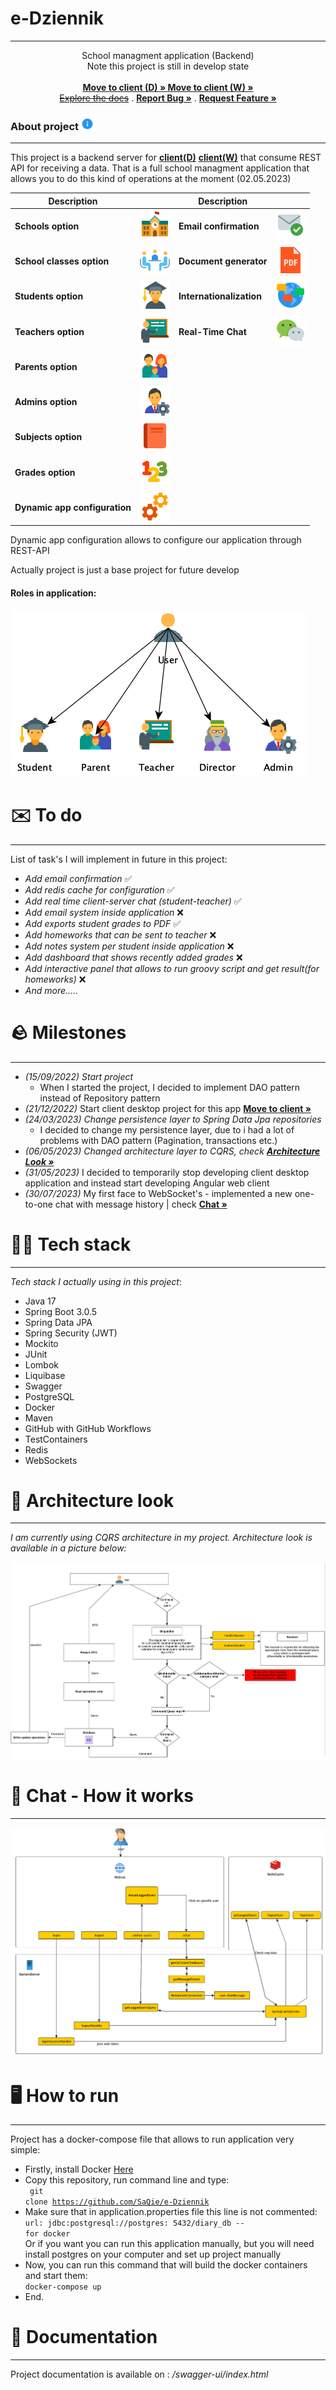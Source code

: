 # e-Dziennik

_____________


<p align="center">
    School managment application (Backend)
    <br/>
    Note this project is still in develop state
    <br/>
    <br/>
    <a href="https://github.com/SaQie/e-Dziennik-desktop"><strong>Move to client (D) » </strong></a>     <a href="https://github.com/SaQie/"><strong>Move to client (W) »</strong></a>
    <br/>
    <a href="https://github.com/SaQie/e-Dziennik/issues"><strike>Explore the docs</strike></a>
    .
    <a href="https://github.com/SaQie/e-Dziennik/issues"><strong>Report Bug »</strong></a>
    .
    <a href="https://github.com/SaQie/e-Dziennik/issues"><strong>Request Feature » </strong></a>
  </p>


<div>
    <h3>About project <img src="images/Info.png" width="20"></h3>
</div>

_____________

<div>
    This project is a backend server for <a href="https://github.com/SaQie/e-Dziennik-desktop"><b>client(D)</b></a> <a href="https://github.com/SaQie/"><b>client(W)</b></a> that consume REST API for receiving a data. That is a full school managment application that allows you to do this kind of operations at the moment (02.05.2023)

</div>

| Description                   |                                            | Description              |                                       |
|-------------------------------|--------------------------------------------|--------------------------|---------------------------------------|
| **Schools option**            | ![#00d1a0](images/School_Building.png)     | **Email confirmation**   | ![#00d1a0](images/Received.png)       |
| **School classes option**     | ![#00d1a0](images/Meeting_Room.png)        | **Document generator**   | ![#00d1a0](images/PDF.png)            |
| **Students option**           | ![#00d1a0](images/Student_Male.png)        | **Internationalization** | ![#00d1a0](images/Language_Skill.png) |
| **Teachers option**           | ![#00d1a0](images/Teacher.png)             | **Real-Time Chat**       | ![#00d1a0](images/WeChat.png)         |
| **Parents option**            | ![#00d1a0](images/Family.png)              |                          |                                       |
| **Admins option**             | ![#00d1a0](images/Admin_Settings_Male.png) |                          |                                       |
| **Subjects option**           | ![#00d1a0](images/Read.png)                |                          |                                       |
| **Grades option**             | ![#00d1a0](images/Numbers.png)             |                          |                                       |
| **Dynamic app configuration** | ![#FC0000](images/Services.png)            |                          |                                       |

<div>Dynamic app configuration allows to configure our application through REST-API</div>

Actually project is just a base project for future develop

#### Roles in application:

![#FC0000](images/roles.png)

# ✉️ To do

_________

List of task's I will implement in future in this project:

* *Add email confirmation* ✅
* *Add redis cache for configuration* ✅
* *Add real time client-server chat (student-teacher)* ✅
* *Add email system inside application* ❌
* *Add exports student grades to PDF* ✅
* *Add homeworks that can be sent to teacher* ❌
* *Add notes system per student inside application* ❌
* *Add dashboard that shows recently added grades* ❌
* *Add interactive panel that allows to run groovy script and get result(for homeworks)* ❌
* *And more.....*

# 🪨 Milestones
___

- *(15/09/2022) Start project*
  - When I started the project, I decided to implement DAO pattern instead of Repository pattern
- *(21/12/2022)* Start client desktop project for this app     <a href="https://github.com/SaQie/e-Dziennik-desktop"><strong>Move to client »</strong></a>
- *(24/03/2023) Change persistence layer to Spring Data Jpa repositories*
  - I decided to change my persistence layer, due to i had a lot of problems with DAO pattern (Pagination, transactions etc.)
- *(06/05/2023) Changed architecture layer to CQRS, check <strong>[Architecture Look »](#-architecture-look)</strong>*
- *(31/05/2023)* I decided to temporarily stop developing client desktop application and instead start developing Angular web client 
- *(30/07/2023)* My first face to WebSocket's - implemented a new one-to-one chat with message history | check <strong>[Chat »](#-chat---how-it-works)</strong>

# 👨‍💻 Tech stack

_____

*Tech stack I actually using in this project*:

* Java 17
* Spring Boot 3.0.5
* Spring Data JPA
* Spring Security (JWT)
* Mockito
* JUnit
* Lombok
* Liquibase
* Swagger
* PostgreSQL
* Docker
* Maven
* GitHub with GitHub Workflows
* TestContainers
* Redis
* WebSockets

# 🗾 Architecture look
___

*I am currently using CQRS architecture in my project.*
*Architecture look is available in a picture below:*

![#FC0000](images/CQRS_architecture.png)

# 💬 Chat - How it works
___

![#FC0000](images/one-to-one-chat.png)

#  🖥️ How to run

_____
Project has a docker-compose file that allows to run application very simple:

* Firstly, install Docker <a href="https://docs.docker.com/desktop/install/windows-install/">Here</a>
* Copy this repository, run command line and type: <br> <code> git clone https://github.com/SaQie/e-Dziennik </code>
* Make sure that in application.properties file this line is not commented: <br><code>url: jdbc:postgresql://postgres:
  5432/diary_db -- for docker</code>
  <br> Or if you want you can run this application manually, but you will need install postgres on your computer and set
  up project manually
* Now, you can run this command that will build the docker containers and start them:
  <br> <code>docker-compose up</code>
* End.

# 📄 Documentation

____

Project documentation is available on : */swagger-ui/index.html*
